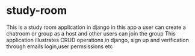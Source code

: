 # study-room

This is a study room application in django
in this app a user can create a chatroom or group as a host
and other users can join the group
This application illustrates CRUD operations in django,
sign up and verification through emails
login,user permsissions etc
